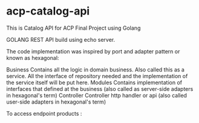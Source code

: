 # acp-catalog-api
This is Catalog API for ACP Final Project using Golang

GOLANG REST API build using echo server.

The code implementation was inspired by port and adapter pattern or known as hexagonal:

Business
Contains all the logic in domain business. Also called this as a service. All the interface of repository needed and the implementation of the service itself will be put here.
Modules
Contains implementation of interfaces that defined at the business (also called as server-side adapters in hexagonal's term)
Controller
Controller http handler or api (also called user-side adapters in hexagonal's term)

To access endpoint products :


